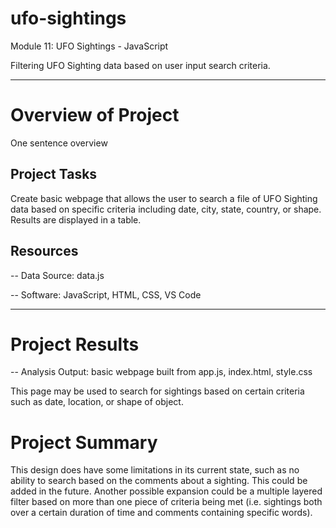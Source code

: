 # ufo-sightings
Module 11: UFO Sightings - JavaScript

Filtering UFO Sighting data based on user input search criteria. 

------------------------------
# Overview of Project
One sentence overview 

## Project Tasks
Create basic webpage that allows the user to search a file of UFO Sighting data based on specific criteria including date, city, state, country, or shape. Results are displayed in a table.


## Resources
-- Data Source: data.js

-- Software: JavaScript, HTML, CSS, VS Code


-------------------------------

# Project Results
-- Analysis Output: basic webpage built from app.js, index.html, style.css


This page may be used to search for sightings based on certain criteria such as date, location, or shape of object. 


# Project Summary

This design does have some limitations in its current state, such as no ability to search based on the comments about a sighting. This could be added in the future. Another possible expansion could be a multiple layered filter based on more than one piece of criteria being met (i.e. sightings both over a certain duration of time and comments containing specific words). 


